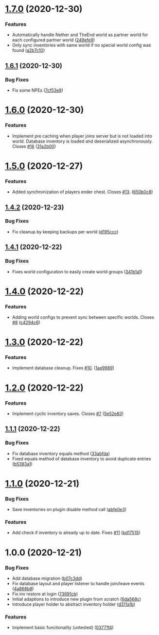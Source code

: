 # [1.7.0](https://github.com/raidcraft/rcinventory/compare/v1.6.1...v1.7.0) (2020-12-30)


### Features

* Automatically handle Nether and TheEnd world as partner world for each configured partner world ([249efe9](https://github.com/raidcraft/rcinventory/commit/249efe97b485d7612b0c1d5a6f9071b91f727692))
* Only sync inventories with same world if no special world config was found ([a2b7c10](https://github.com/raidcraft/rcinventory/commit/a2b7c104367d8491caf28e3582e25b895b9dbbc1))

## [1.6.1](https://github.com/raidcraft/rcinventory/compare/v1.6.0...v1.6.1) (2020-12-30)


### Bug Fixes

* Fix some NPEs ([7cf53e9](https://github.com/raidcraft/rcinventory/commit/7cf53e9dec3a3f776de3ae8660c61c10b0f900d2))

# [1.6.0](https://github.com/raidcraft/rcinventory/compare/v1.5.0...v1.6.0) (2020-12-30)


### Features

* Implement pre caching when player joins server but is not loaded into world. Database inventory is loaded and deserialized asynchronously. Closes [#16](https://github.com/raidcraft/rcinventory/issues/16) ([31a2b00](https://github.com/raidcraft/rcinventory/commit/31a2b008f72a63a555d8b8a82306aa6eccf9ca57))

# [1.5.0](https://github.com/raidcraft/rcinventory/compare/v1.4.2...v1.5.0) (2020-12-27)


### Features

* Added synchronization of players ender chest. Closes [#13](https://github.com/raidcraft/rcinventory/issues/13). ([650b0c8](https://github.com/raidcraft/rcinventory/commit/650b0c85b5894b9b9df4bb812c74d55feb5cf6b9))

## [1.4.2](https://github.com/raidcraft/rcinventory/compare/v1.4.1...v1.4.2) (2020-12-23)


### Bug Fixes

* Fix cleanup by keeping backups per world ([d195ccc](https://github.com/raidcraft/rcinventory/commit/d195ccc3e5a03bcda1b9d8a95e570b88c18aad06))

## [1.4.1](https://github.com/raidcraft/rcinventory/compare/v1.4.0...v1.4.1) (2020-12-22)


### Bug Fixes

* Fixes world configuration to easily create world groups ([341b1a1](https://github.com/raidcraft/rcinventory/commit/341b1a192a9e0f783bab56f15cc9584ced19636a))

# [1.4.0](https://github.com/raidcraft/rcinventory/compare/v1.3.0...v1.4.0) (2020-12-22)


### Features

* Adding world configs to prevent sync between specific worlds. Closes [#8](https://github.com/raidcraft/rcinventory/issues/8) ([c4294c6](https://github.com/raidcraft/rcinventory/commit/c4294c6f6aebed0c44ca91d3ba19e46ebd779f50))

# [1.3.0](https://github.com/raidcraft/rcinventory/compare/v1.2.0...v1.3.0) (2020-12-22)


### Features

* Implement database cleanup. Fixes [#10](https://github.com/raidcraft/rcinventory/issues/10). ([1ae9989](https://github.com/raidcraft/rcinventory/commit/1ae99896e811fab8f79a82b3d68c583d926df911))

# [1.2.0](https://github.com/raidcraft/rcinventory/compare/v1.1.1...v1.2.0) (2020-12-22)


### Features

* Implement cyclic inventory saves. Closes [#7](https://github.com/raidcraft/rcinventory/issues/7) ([5e52e83](https://github.com/raidcraft/rcinventory/commit/5e52e83ac5661b36ce70b0fbae607a75dfabf38b))

## [1.1.1](https://github.com/raidcraft/rcinventory/compare/v1.1.0...v1.1.1) (2020-12-22)


### Bug Fixes

* Fix database inventory equals method ([33abfda](https://github.com/raidcraft/rcinventory/commit/33abfda71ecc7ac98d5c05202021597238175f5b))
* Fixed equals method of database inventory to avoid duplicate entries ([b5383a1](https://github.com/raidcraft/rcinventory/commit/b5383a1f168615e1a1ab8b556f610cecda94112d))

# [1.1.0](https://github.com/raidcraft/rcinventory/compare/v1.0.0...v1.1.0) (2020-12-21)


### Bug Fixes

* Save inventories on plugin disable method call ([abfe0e3](https://github.com/raidcraft/rcinventory/commit/abfe0e34dc15c44d9e7ef93837e2668e6828cc55))


### Features

* Add check if inventory is already up to date. Fixes [#11](https://github.com/raidcraft/rcinventory/issues/11) ([bd17515](https://github.com/raidcraft/rcinventory/commit/bd175152b570e3011dd6145d7720050c0d966606))

# 1.0.0 (2020-12-21)


### Bug Fixes

* Add database migration ([b07c3dd](https://github.com/raidcraft/rcinventory/commit/b07c3dd18461dab024e155b25d17242b071c7d5f))
* Fix database layout and player listener to handle join/leave events ([4a868b8](https://github.com/raidcraft/rcinventory/commit/4a868b8d0715481af15386ee206432f4e8b0749c))
* Fix inv restore at login ([73691cb](https://github.com/raidcraft/rcinventory/commit/73691cb1b042e9a06afee3eadbd1f2f91af83c38))
* Initial adaptions to introduce new plugin from scratch ([6da568c](https://github.com/raidcraft/rcinventory/commit/6da568ce967f6e1118fcdbe6fd02653e19e70d0f))
* Introduce player holder to abstract inventory holder ([d311a1b](https://github.com/raidcraft/rcinventory/commit/d311a1ba23aafea5a0c9c111d96befd7373ca447))


### Features

* Implement basic functionality (untested) ([03771f4](https://github.com/raidcraft/rcinventory/commit/03771f45c1526452d61e91953f0cec7b4f625d2d))
